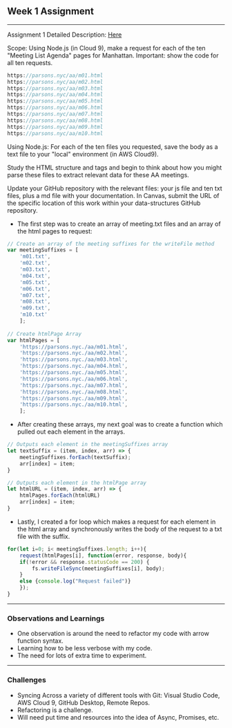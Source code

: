 ##  Week 1 Assignment
---
Assignment 1 Detailed Description: [Here](https://github.com/leeallennyc/data-structures-fall-2020/blob/master/week1/week1_assignment.md)

Scope: Using Node.js (in Cloud 9), make a request for each of the ten "Meeting List Agenda" pages for Manhattan. Important: show the code for all ten requests.

```javascript
https://parsons.nyc/aa/m01.html  
https://parsons.nyc/aa/m02.html
https://parsons.nyc/aa/m03.html  
https://parsons.nyc/aa/m04.html 
https://parsons.nyc/aa/m05.html
https://parsons.nyc/aa/m06.html  
https://parsons.nyc/aa/m07.html  
https://parsons.nyc/aa/m08.html  
https://parsons.nyc/aa/m09.html  
https://parsons.nyc/aa/m10.html
```

Using Node.js: For each of the ten files you requested, save the body as a text file to your "local" environment (in AWS Cloud9).

Study the HTML structure and tags and begin to think about how you might parse these files to extract relevant data for these AA meetings.

Update your GitHub repository with the relevant files: your js file and ten txt files, plus a md file with your documentation. In Canvas, submit the URL of the specific location of this work within your data-structures GitHub repository.

* The first step was to create an array of meeting.txt files and an array of the html pages to request:

```js
// Create an array of the meeting suffixes for the writeFile method
var meetingSuffixes = [
    'm01.txt',
    'm02.txt',
    'm03.txt',
    'm04.txt',
    'm05.txt',
    'm06.txt',
    'm07.txt',
    'm08.txt',
    'm09.txt',
    'm10.txt'
    ];
    
// Create htmlPage Array
var htmlPages = [
    'https://parsons.nyc./aa/m01.html',
    'https://parsons.nyc./aa/m02.html',
    'https://parsons.nyc./aa/m03.html',
    'https://parsons.nyc./aa/m04.html',
    'https://parsons.nyc./aa/m05.html',
    'https://parsons.nyc./aa/m06.html',
    'https://parsons.nyc./aa/m07.html',
    'https://parsons.nyc./aa/m08.html',
    'https://parsons.nyc./aa/m09.html',
    'https://parsons.nyc./aa/m10.html',
    ];
```
* After creating these arrays, my next goal was to create a function which pulled out each element in the arrays.
 
```js
// Outputs each element in the meetingSuffixes array
let textSuffix = (item, index, arr) => {
    meetingSuffixes.forEach(textSuffix);
    arr[index] = item;
}

// Outputs each element in the htmlPage array
let htmlURL = (item, index, arr) => {
    htmlPages.forEach(htmlURL)
    arr[index] = item;
}
```
* Lastly, I created a for loop which makes a request for each element in the html array and synchronously writes the body of the request to a txt file with the suffix. 

```js
for(let i=0; i< meetingSuffixes.length; i++){
    request(htmlPages[i], function(error, response, body){
    if(!error && response.statusCode == 200) {
        fs.writeFileSync(meetingSuffixes[i], body);
    }
    else {console.log("Request failed")}
    });
} 
```
--- 
### Observations and Learnings
* One observation is around the need to refactor my code with arrow function syntax.
* Learning how to be less verbose with my code.
* The need for lots of extra time to experiment. 
 
--- 
### Challenges
* Syncing Across a variety of different tools with Git: Visual Studio Code, AWS Cloud 9, GitHub Desktop, Remote Repos.
* Refactoring is a challenge.
* Will need put time and resources into the idea of Async, Promises, etc.  


